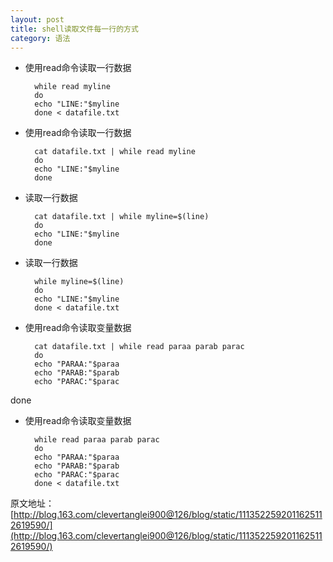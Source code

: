 ```yaml
---
layout: post
title: shell读取文件每一行的方式
category: 语法
---
```



+ 使用read命令读取一行数据

		while read myline
		do
		echo "LINE:"$myline
		done < datafile.txt

+ 使用read命令读取一行数据

		cat datafile.txt | while read myline
		do
		echo "LINE:"$myline
		done

+ 读取一行数据

		cat datafile.txt | while myline=$(line)
		do
		echo "LINE:"$myline 
		done

+ 读取一行数据

		while myline=$(line)
		do
		echo "LINE:"$myline
		done < datafile.txt

+ 使用read命令读取变量数据

		cat datafile.txt | while read paraa parab parac
		do
		echo "PARAA:"$paraa
		echo "PARAB:"$parab
		echo "PARAC:"$parac
done

+ 使用read命令读取变量数据

		while read paraa parab parac
		do
		echo "PARAA:"$paraa
		echo "PARAB:"$parab
		echo "PARAC:"$parac
		done < datafile.txt


原文地址：[http://blog.163.com/clevertanglei900@126/blog/static/1113522592011625112619590/](http://blog.163.com/clevertanglei900@126/blog/static/1113522592011625112619590/)
